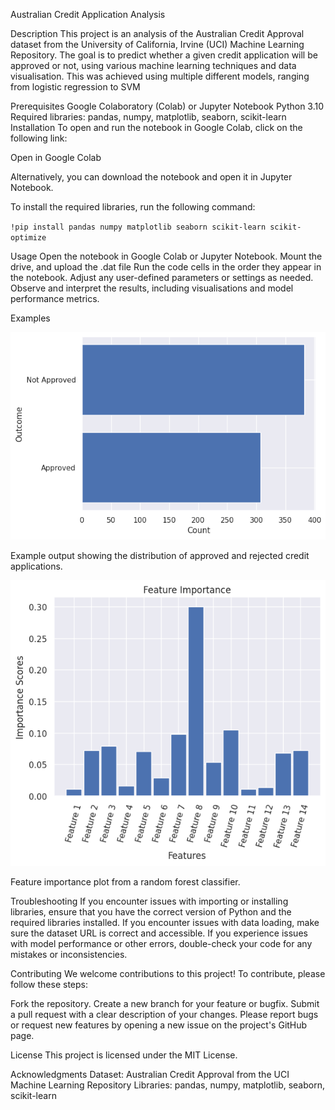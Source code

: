Australian Credit Application Analysis

Description
This project is an analysis of the Australian Credit Approval dataset from the University of California, Irvine (UCI) Machine Learning Repository. The goal is to predict whether a given credit application will be approved or not, using various machine learning techniques and data visualisation. This was achieved using multiple different models, ranging from logistic regression to SVM

Prerequisites
Google Colaboratory (Colab) or Jupyter Notebook
Python 3.10
Required libraries: pandas, numpy, matplotlib, seaborn, scikit-learn
Installation
To open and run the notebook in Google Colab, click on the following link:

Open in Google Colab

Alternatively, you can download the notebook and open it in Jupyter Notebook.

To install the required libraries, run the following command:

`!pip install pandas numpy matplotlib seaborn scikit-learn scikit-optimize`

Usage
Open the notebook in Google Colab or Jupyter Notebook.
Mount the drive, and upload the .dat file
Run the code cells in the order they appear in the notebook.
Adjust any user-defined parameters or settings as needed.
Observe and interpret the results, including visualisations and model performance metrics.

Examples

![Outcome Distribution Plot](https://github.com/SamY724/ausCreditApplications/blob/main/assets/outcomeDistribution.png)

Example output showing the distribution of approved and rejected credit applications.

![Feature Importance Plot](https://github.com/SamY724/ausCreditApplications/blob/main/assets/featureImportance.png)

Feature importance plot from a random forest classifier.

Troubleshooting
If you encounter issues with importing or installing libraries, ensure that you have the correct version of Python and the required libraries installed.
If you encounter issues with data loading, make sure the dataset URL is correct and accessible.
If you experience issues with model performance or other errors, double-check your code for any mistakes or inconsistencies.

Contributing
We welcome contributions to this project! To contribute, please follow these steps:

Fork the repository.
Create a new branch for your feature or bugfix.
Submit a pull request with a clear description of your changes.
Please report bugs or request new features by opening a new issue on the project's GitHub page.

License
This project is licensed under the MIT License.

Acknowledgments
Dataset: Australian Credit Approval from the UCI Machine Learning Repository
Libraries: pandas, numpy, matplotlib, seaborn, scikit-learn
